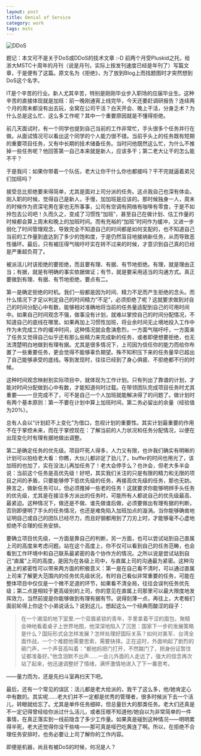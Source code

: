 ```yaml
---
layout: post
title: Denial of Service
category: work
tags: mstc
---
```


<div class="title-icon"><img src="{{ site.attachment_dir }}2011-07-10-ddos.jpg" alt="DDoS" /></div>

题记：本文可不是关于DoS或DDoS的技术文章 :-D 前两个月受Pluskid之托，给浙大MSTC十周年的月刊（说是月刊，实际上按发刊速度已经是年刊了）写篇文章，于是便有了这篇。原文名为《拒绝》，为了放到Blog上而找题图时才突然想到DoS这个名字。

IT是个辛苦的行业。新人尤其辛苦，特别是刚刚毕业步入职场的应届毕业生。这种辛苦的直接体现就是加班：前一晚刚通宵上线完毕，今天还要赶调研报告？连续两个月的周末都没有出去玩，全窝在公司干活？白天开会、晚上干活，分身乏术？为什么总是这么忙、这么多工作呢？其中一个重要原因就是不懂得拒绝。

前几天面试时，有一个同学也提到自己当前的工作非常忙，手头很多个任务并行在做。从面试情况可以看出这个同学的个人能力很不错。当前手头上的任务既有短期的重要项目任务，又有中长期的技术储备任务。当时问他既然这么忙，为什么不推掉一些任务呢？他回答第一自己本来就是新人，应该多干；第二老大让干的怎么能不干？

于是我问：如果你带着一个队伍，老大让你干什么你也都接吗？干不完就逼着弟兄们加班吗？

接受总比拒绝要来得简单，尤其是面对上司分派的任务。这点我自己也深有体会。刚入职的时候，觉得自己是新人，手慢，加加班是应该的。那时候独身一人，周末的时候作为资深宅男在家也无所事事，公司有空调有网络有咖啡有零食，于是不如拎包去公司吧！久而久之，变成了习惯性“加班”，甚至自己在做计划、估工作量的时候都会算上周末和晚上的加班时间。而有充裕的“加班”时间作为缓冲，又进一步弱化了时间管理观念，导致完全不知道自己的时间都是如何支配的，也不知道自己当前的工作量到底达到了多少的饱和度，于是仍然盲目地接纳新任务，从而导致恶性循环。最后，只有被压得气喘吁吁实在转不过来的时候，才意识到自己真的已经是严重超负荷了。

<!-- start -->

被派活儿时该拒绝的要拒绝，而且要有理、有据、有节地拒绝。有理，就是理由正当；有据，就是有明确的事实依据做证；有节，就是要采用适当的沟通方式。真正要做到有理、有据、有节地拒绝，要点有二。

第一是确定拒绝的时机。我们一般都是因为时间、精力不足而产生拒绝的念头。而什么情况下才足以判定自己的时间精力“不足”，必须拒绝了呢？这就要求做到对自己的时间分配心中有数，能够相对准确地将当前的任务量适配到自己的可用时间中。如果自己时间观念不强，做事没有计划，就难以掌控自己的时间分配情况，不知道自己的底线在哪里。如果再加上习惯性加班，将业余时间无止境地投入工作中作为未完成工作的缓冲时间，这种情况就会愈演愈烈，一方面气喘吁吁，一方面来了任务又觉得自己似乎还有那么些精力来完成新的任务，或者即便想要拒绝，也无法清楚明白地做到有理有据。尤其是很多情况下，上司因为信任你的能力而给你布置了一些重要任务，更会觉得不能够辜负期望。殊不知积压下来的任务量早已超出了自己能够承受的底线。等到发现时，往往已经到了身心俱疲、不拒绝都不行的时候。

这种时间观念映射到实际项目中，就体现为工作计划。只有列出了靠谱的计划，才能对时间分配做到心中有数，才能知道何时过载。在带领团队完成项目任务时尤其重要——一旦完成不了，可不是自己一个人加班就能解决得了的问题了。做计划时有两个基本原则：第一不要在计划中算上加班时间，第二务必留出的余量（经验值为20%）。

总有人会以“计划赶不上变化”为借口，忽视计划的重要性。其实计划最重要的作用不在于掌控未来，而在于掌控现在：了解当前的人力状况和任务分配情况，以便在出现变化时有理有据地做出调整。

第二是确定任务的优先级。项目吓死人得多，人力又有限，也许我们确实有明晰的计划可以拍给老大看：你瞧，大伙儿都卯足了劲儿了，buffer的时间也用光了，该加班的也加了，实在没法儿再加任务了！老大会停手么？也许会，但老大多半会说：当前这个任务是高优先级！好吧，其实我们关注的只是有限的精力和无限的项目之间的矛盾，只要能够停下低优先级的任务，再接高优先级的任务，那也无妨。换言之，做新任务可以，但必须推掉一些老的任务！这就要求你能够明辨手头任务的优先级，尤其是在接洽多方派出的任务时，可能所有人都说自己的优先级最高、最紧迫。这种情况下，做还是不做、谁先做谁后做，必须要做出有理有据的判断，否则即便明了手头的任务情况，也还是难免陷入加班加点的漩涡。当你能够确凿地证明自己或自己的团队已经尽力，而且好钢都用到了刀刃上时，才能够毫不心虚地拒绝不合理的任务安排。

要确立项目优先级，一方面是靠自己的判断，另一方面，也可以尝试站到自己直属上司的高度来考虑问题。站在这个高度上，你不仅可以看到自己的任务范畴，也会看到工作环境中和自己联系最紧密的各个协作方的情况。之所以说是尝试站到自己“直属”上司的高度，是因为在各级上司中，与直属上司的沟通最为紧密。这种沟通上的紧密性可以带来两方面的积极意义：第一是在自己看不清时，可以通过直属上司来了解更大范围内的任务优先级状况，有时自己看似非常重要的任务，可能在整体项目中仅仅是一个微不足道的环节，如果看不清全局，往往会误判任务优先级；第二点是相较于更高级别的上司，你的意见在直属上司那里可以最大限度地发挥效力，当然前提是你能够做到有理有据有节。说得刻薄一点，再往上，大老板们面前轮得上你这个小弟说话么？说到这儿，想起这么一个经典而酸涩的段子：

>   在一个潮湿的地下室里.一个双眉紧锁的青年，手里拿着干涩的面包，聚精会神地看着桌子上世界地图，他深深地陷入了沉思：国家下一步的发展策略是什么？国际形式会怎样发展？怎样处理好国际关系？如何对美军、台湾全面作战，一个个难题他需要思索，需要抉择。正在这时，外面响起了剧烈的砸门声，一个声音高叫着：“都他妈把门打开，不然踹门了，把身份证暂住证都准备好。”他含泪默不出声……一会儿外面的人走远了，强大的信念再次站了起来，他迅速调整好了情绪，满怀激情地进入了下一番思考。

——量力而为，还是先扫斗室再扫天下吧。

最后，还有一个常见的误区：活儿都是老大给派的，我干了这么多，他/她肯定心中有数的。其实呢……老大们并不一定都是优秀的管理者，很多时候派下去一个活儿，转眼就给忘了。尤其是单件任务细碎，但总量巨大的那类任务。老大们还真是不一定记得曾经给你派过什么活儿，或者压根不知道他/她自以为非常简单的一件事情，在真正落实到一线前隐含了多少工作量。如果真是碰到这种情况——明明累得半死，老大还觉得你没干些啥——那可真是哑巴吃黄连了啊。所以，在拒绝不合理任务安排时，也务必要让上司了解你的工作内容。

即便是机器，尚且有被DoS的时候，何况是人？

<!-- end -->
